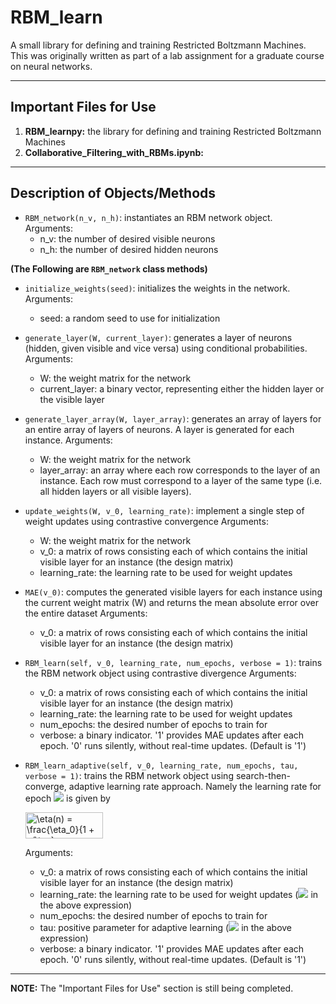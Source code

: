 # RBM_learn

A small library for defining and training Restricted Boltzmann Machines. This was originally written as part of a lab assignment for a graduate course on neural networks.

---

## Important Files for Use

1. **RBM_learnpy:** the library for defining and training Restricted Boltzmann Machines
2. **Collaborative_Filtering_with_RBMs.ipynb:** 

---

## Description of Objects/Methods

* `RBM_network(n_v, n_h)`: instantiates an RBM network object.    
    Arguments:
    - n_v: the number of desired visible neurons
    - n_h: the number of desired hidden neurons

**(The Following are `RBM_network` class methods)** 

* `initialize_weights(seed)`: initializes the weights in the network.    
    Arguments:
    - seed: a random seed to use for initialization

* `generate_layer(W, current_layer)`: generates a layer of neurons (hidden, given visible and vice versa) using conditional probabilities.    
    Arguments:
    - W: the weight matrix for the network
    - current_layer: a binary vector, representing either the hidden layer or the visible layer

* `generate_layer_array(W, layer_array)`: generates an array of layers for an entire array of layers of neurons. A layer is generated for each instance.
    Arguments:
    - W: the weight matrix for the network
    - layer_array: an array where each row corresponds to the layer of an instance. Each row must correspond to a layer of the same type (i.e. all hidden layers or all visible layers).

* `update_weights(W, v_0, learning_rate)`: implement a single step of weight updates using contrastive convergence
    Arguments:
    - W: the weight matrix for the network
    - v_0: a matrix of rows consisting each of which contains the initial visible layer for an instance (the design matrix)
    - learning_rate: the learning rate to be used for weight updates

* `MAE(v_0)`: computes the generated visible layers for each instance using the current weight matrix (W) and returns the mean absolute error over the entire dataset
    Arguments:
    - v_0: a matrix of rows consisting each of which contains the initial visible layer for an instance (the design matrix)

* `RBM_learn(self, v_0, learning_rate, num_epochs, verbose = 1)`: trains the RBM network object using contrastive divergence
    Arguments:
    - v_0: a matrix of rows consisting each of which contains the initial visible layer for an instance (the design matrix)
    - learning_rate: the learning rate to be used for weight updates
    - num_epochs: the desired number of epochs to train for
    - verbose: a binary indicator. '1' provides MAE updates after each epoch. '0' runs silently, without real-time updates. (Default is '1')

* `RBM_learn_adaptive(self, v_0, learning_rate, num_epochs, tau, verbose = 1)`: trains the RBM network object using search-then-converge, adaptive learning rate approach. Namely the learning rate for epoch <img src="https://render.githubusercontent.com/render/math?math=n"> is given by 

    <img align = "center" src="http://www.sciweavers.org/tex2img.php?eq=%5Ceta%28n%29%20%3D%20%5Cfrac%7B%5Ceta_0%7D%7B1%20%2B%20n%2F%5Ctau%7D&bc=White&fc=Black&im=jpg&fs=12&ff=arev&edit=0" align="center" border="0" alt="\eta(n) = \frac{\eta_0}{1 + n/\tau}" width="124" height="42" />

    Arguments:
    - v_0: a matrix of rows consisting each of which contains the initial visible layer for an instance (the design matrix)
    - learning_rate: the learning rate to be used for weight updates (<img src="https://render.githubusercontent.com/render/math?math=\eta_0"> in the above expression)
    - num_epochs: the desired number of epochs to train for
    - tau: positive parameter for adaptive learning (<img src="https://render.githubusercontent.com/render/math?math=\tau"> in the above expression)
    - verbose: a binary indicator. '1' provides MAE updates after each epoch. '0' runs silently, without real-time updates. (Default is '1')
---

**NOTE:** The "Important Files for Use" section is still being completed.
